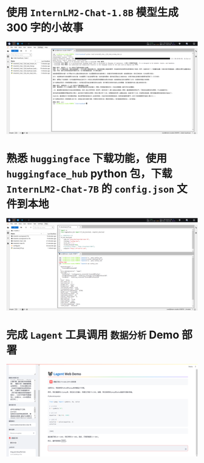 # 使用 `InternLM2-Chat-1.8B` 模型生成 300 字的小故事

![](InternLM2_homework2.assets/300.png)



# 熟悉 `huggingface` 下载功能，使用 `huggingface_hub` python 包，下载 `InternLM2-Chat-7B` 的 `config.json` 文件到本地

![](InternLM2_homework2.assets/huggingface_cli.png)

# 完成 `Lagent` 工具调用 `数据分析` Demo 部署

![](InternLM2_homework2.assets/Lagent.png)
